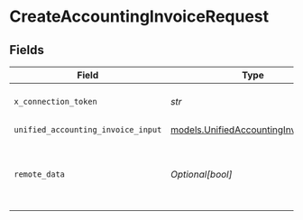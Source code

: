 # CreateAccountingInvoiceRequest


## Fields

| Field                                                                              | Type                                                                               | Required                                                                           | Description                                                                        | Example                                                                            |
| ---------------------------------------------------------------------------------- | ---------------------------------------------------------------------------------- | ---------------------------------------------------------------------------------- | ---------------------------------------------------------------------------------- | ---------------------------------------------------------------------------------- |
| `x_connection_token`                                                               | *str*                                                                              | :heavy_check_mark:                                                                 | The connection token                                                               |                                                                                    |
| `unified_accounting_invoice_input`                                                 | [models.UnifiedAccountingInvoiceInput](../models/unifiedaccountinginvoiceinput.md) | :heavy_check_mark:                                                                 | N/A                                                                                |                                                                                    |
| `remote_data`                                                                      | *Optional[bool]*                                                                   | :heavy_minus_sign:                                                                 | Set to true to include data from the original Accounting software.                 | false                                                                              |